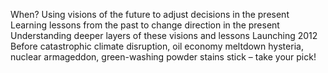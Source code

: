 When?
Using visions of the future to adjust decisions in the present
Learning lessons from the past to change direction in the present
Understanding deeper layers of these visions and lessons
Launching 2012
Before catastrophic climate disruption, oil economy meltdown hysteria, nuclear armageddon, green-washing powder stains stick – take your pick!